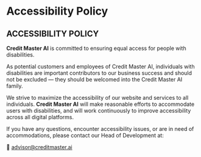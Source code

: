 # Accessibility Policy

## ACCESSIBILITY POLICY

**Credit Master AI** is committed to ensuring equal access for people with disabilities.

As potential customers and employees of Credit Master AI, individuals with disabilities are important contributors to our business success and should not be excluded — they should be welcomed into the Credit Master AI family.

We strive to maximize the accessibility of our website and services to all individuals. **Credit Master AI** will make reasonable efforts to accommodate users with disabilities, and will work continuously to improve accessibility across all digital platforms.

If you have any questions, encounter accessibility issues, or are in need of accommodations, please contact our Head of Development at:

📧 [advisor@creditmaster.ai](mailto:advisor@creditmaster.ai)
